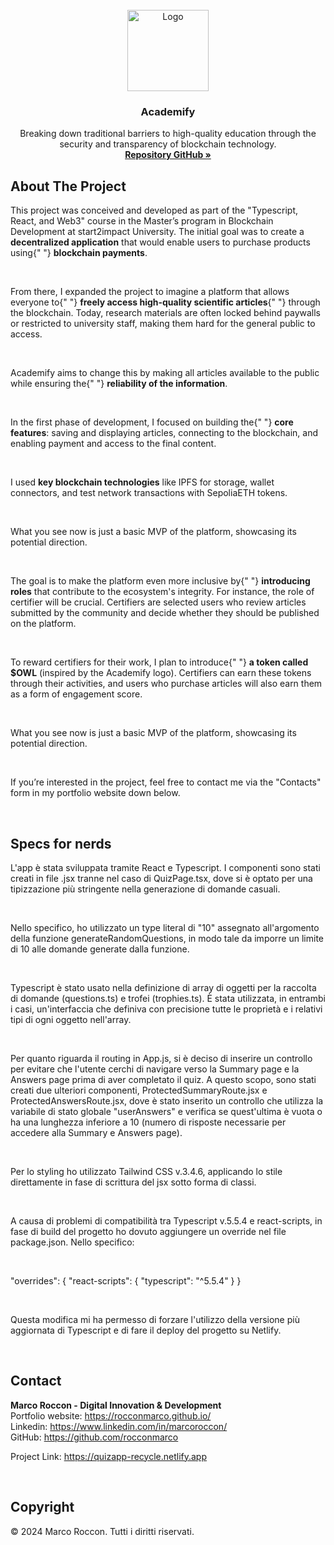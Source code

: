<br />
<div id="readme-top" align="center">
  <a href="https://academify-self.vercel.app/">
    <img src="./academify-logo-blank.png" alt="Logo" width="130" height="130">
  </a>

<h3 align="center">Academify</h3>

  <p align="center">
    Breaking down traditional barriers to high-quality education through the security and transparency of blockchain technology.
    <br />
    <a href="https://github.com/rocconmarco/academify"><strong>Repository GitHub »</strong></a>
    <br />
  </p>
</div>

## About The Project

This project was conceived and developed as part of the "Typescript,
            React, and Web3" course in the Master’s program in Blockchain
            Development at start2impact University. The initial goal was to
            create a <strong>decentralized application</strong> that would
            enable users to purchase products using{" "}
            <strong>blockchain payments</strong>.

<br>

From there, I expanded the project to imagine a platform that allows
            everyone to{" "}
            <strong>freely access high-quality scientific articles</strong>{" "}
            through the blockchain. Today, research materials are often locked
            behind paywalls or restricted to university staff, making them hard
            for the general public to access.

<br>

Academify aims to change this by making all articles available to
            the public while ensuring the{" "}
            <strong>reliability of the information</strong>.

<br>

In the first phase of development, I focused on building the{" "}
            <strong>core features</strong>: saving and displaying articles,
            connecting to the blockchain, and enabling payment and access to the
            final content.
            
<br>

I used <strong>key blockchain technologies</strong> like IPFS for
            storage, wallet connectors, and test network transactions with
            SepoliaETH tokens.

<br>

What you see now is just a basic MVP of the platform, showcasing its
            potential direction.
            
<br>

The goal is to make the platform even more inclusive by{" "}
            <strong>introducing roles</strong> that contribute to the
            ecosystem's integrity. For instance, the role of certifier will be
            crucial. Certifiers are selected users who review articles submitted
            by the community and decide whether they should be published on the
            platform.
            
<br>

To reward certifiers for their work, I plan to introduce{" "}
            <strong>a token called $OWL</strong> (inspired by the Academify
            logo). Certifiers can earn these tokens through their activities,
            and users who purchase articles will also earn them as a form of
            engagement score.
            
<br>

What you see now is just a basic MVP of the platform, showcasing its
            potential direction.
            
<br>

If you’re interested in the project, feel free to contact me via the "Contacts" form in my portfolio website down below.

<br>



## Specs for nerds

L'app è stata sviluppata tramite React e Typescript. I componenti sono
stati creati in file .jsx tranne nel caso di QuizPage.tsx, dove si è optato
per una tipizzazione più stringente nella generazione di domande casuali.

<br>

Nello specifico, ho utilizzato un type literal di "10" assegnato all'argomento
della funzione generateRandomQuestions, in modo tale da imporre un limite di 10
alle domande generate dalla funzione.

<br>

Typescript è stato usato nella definizione di array di oggetti per la 
raccolta di domande (questions.ts) e trofei (trophies.ts). È stata utilizzata,
in entrambi i casi, un'interfaccia che definiva con precisione tutte
le proprietà e i relativi tipi di ogni oggetto nell'array.

<br>

Per quanto riguarda il routing in App.js, si è deciso di inserire un controllo
per evitare che l'utente cerchi di navigare verso la Summary page e la Answers page
prima di aver completato il quiz. A questo scopo, sono stati creati due ulteriori
componenti, ProtectedSummaryRoute.jsx e ProtectedAnswersRoute.jsx, dove è stato inserito
un controllo che utilizza la variabile di stato globale "userAnswers" e verifica
se quest'ultima è vuota o ha una lunghezza inferiore a 10 (numero di risposte
necessarie per accedere alla Summary e Answers page).

<br>

Per lo styling ho utilizzato Tailwind CSS v.3.4.6, applicando lo stile
direttamente in fase di scrittura del jsx sotto forma di classi.

<br>

A causa di problemi di compatibilità tra Typescript v.5.5.4 e react-scripts,
in fase di build del progetto ho dovuto aggiungere un override nel file
package.json. Nello specifico:

<br>

"overrides": {
    "react-scripts": {
      "typescript": "^5.5.4"
    }
  }

  <br>

  Questa modifica mi ha permesso di forzare l'utilizzo della versione più
  aggiornata di Typescript e di fare il deploy del progetto su Netlify.

  <br>

## Contact

<b>Marco Roccon - Digital Innovation & Development</b><br>
Portfolio website: https://rocconmarco.github.io/<br>
Linkedin: https://www.linkedin.com/in/marcoroccon/<br>
GitHub: https://github.com/rocconmarco

Project Link: https://quizapp-recycle.netlify.app

<br>

## Copyright

© 2024 Marco Roccon. Tutti i diritti riservati.

